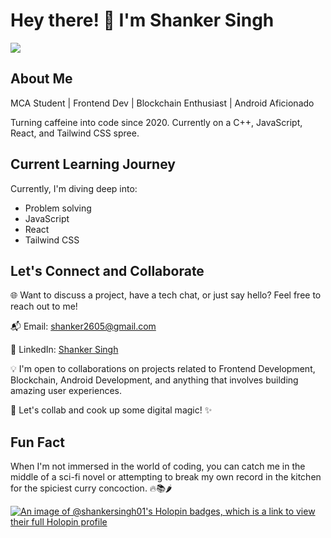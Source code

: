 # Hey there! 👋 I'm Shanker Singh

![](https://leetcard.jacoblin.cool/shanker26?cache=0)

## About Me
MCA Student | Frontend Dev | Blockchain Enthusiast | Android Aficionado

Turning caffeine into code since 2020. Currently on a C++, JavaScript, React, and Tailwind CSS spree.



## Current Learning Journey
 Currently, I'm diving deep into:
- Problem solving
- JavaScript
- React
- Tailwind CSS

## Let's Connect and Collaborate
🌐 Want to discuss a project, have a tech chat, or just say hello? Feel free to reach out to me!

📬 Email: shanker2605@gmail.com

🔗 LinkedIn: [Shanker Singh](https://www.linkedin.com/in/shankersingh01/)

💡 I'm open to collaborations on projects related to Frontend Development, Blockchain, Android Development, and anything that involves building amazing user experiences.

🚀 Let's collab and cook up some digital magic! ✨


## Fun Fact
When I'm not immersed in the world of coding, you can catch me in the middle of a sci-fi novel or attempting to break my own record in the kitchen for the spiciest curry concoction. 🔥📚🌶️

[![An image of @shankersingh01's Holopin badges, which is a link to view their full Holopin profile](https://holopin.me/shankersingh01)](https://holopin.io/@shankersingh01)

<!---
shankersingh01/shankersingh01 is a ✨ special ✨ repository because its `README.md` (this file) appears on your GitHub profile.
You can click the Preview link to take a look at your changes.
--->
